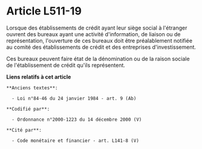 # Article L511-19

Lorsque des établissements de crédit ayant leur siège social à l'étranger ouvrent des bureaux ayant une activité
d'information, de liaison ou de représentation, l'ouverture de ces bureaux doit être préalablement notifiée au comité des
établissements de crédit et des entreprises d'investissement.

Ces bureaux peuvent faire état de la dénomination ou de la raison sociale de l'établissement de crédit qu'ils représentent.

**Liens relatifs à cet article**

	**Anciens textes**:

	  - Loi n°84-46 du 24 janvier 1984 - art. 9 (Ab)

	**Codifié par**:

	  - Ordonnance n°2000-1223 du 14 décembre 2000 (V)

	**Cité par**:

	  - Code monétaire et financier - art. L141-8 (V)
